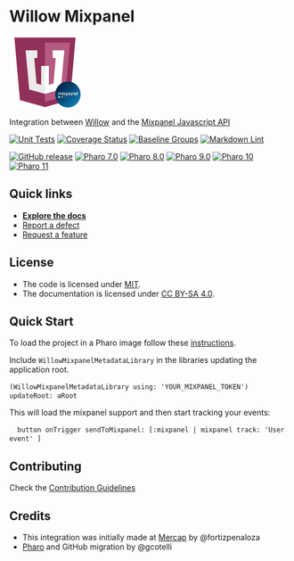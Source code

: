# Willow Mixpanel

![Logo](assets/logos/128x128.png)

Integration between [Willow](https://github.com/ba-st/Willow/)
and the [Mixpanel Javascript API](https://mixpanel.com/help/reference/javascript)

[![Unit Tests](https://github.com/ba-st/Willow-Mixpanel/actions/workflows/unit-tests.yml/badge.svg)](https://github.com/ba-st/Willow-Mixpanel/actions/workflows/unit-tests.yml/badge.svg)
[![Coverage Status](https://codecov.io/github/ba-st/Willow-Mixpanel/coverage.svg?branch=release-candidate)](https://codecov.io/gh/ba-st/Willow-Mixpanel/branch/release-candidate)
[![Baseline Groups](https://github.com/ba-st/Willow-Mixpanel/actions/workflows/loading-groups.yml/badge.svg)](https://github.com/ba-st/Willow-Mixpanel/actions/workflows/loading-groups.yml)
[![Markdown Lint](https://github.com/ba-st/Willow-Mixpanel/actions/workflows/markdown-lint.yml/badge.svg)](https://github.com/ba-st/Willow-Mixpanel/actions/workflows/markdown-lint.yml)

[![GitHub release](https://img.shields.io/github/release/ba-st/Willow-Mixpanel.svg)](https://github.com/ba-st/Willow-Mixpanel/releases/latest)
[![Pharo 7.0](https://img.shields.io/badge/Pharo-7.0-informational)](https://pharo.org)
[![Pharo 8.0](https://img.shields.io/badge/Pharo-8.0-informational)](https://pharo.org)
[![Pharo 9.0](https://img.shields.io/badge/Pharo-9.0-informational)](https://pharo.org)
[![Pharo 10](https://img.shields.io/badge/Pharo-10-informational)](https://pharo.org)
[![Pharo 11](https://img.shields.io/badge/Pharo-11-informational)](https://pharo.org)

## Quick links

- [**Explore the docs**](docs/README.md)
- [Report a defect](https://github.com/ba-st/Willow-Mixpanel/issues/new?labels=Type%3A+Defect)
- [Request a feature](https://github.com/ba-st/Willow-Mixpanel/issues/new?labels=Type%3A+Feature)

## License

- The code is licensed under [MIT](LICENSE).
- The documentation is licensed under [CC BY-SA 4.0](http://creativecommons.org/licenses/by-sa/4.0/).

## Quick Start

To load the project in a Pharo image follow these [instructions](docs/how-to/how-to-load-in-pharo.md).

Include `WillowMixpanelMetadataLibrary` in the libraries updating the application
root.

```smalltalk
(WillowMixpanelMetadataLibrary using: 'YOUR_MIXPANEL_TOKEN') updateRoot: aRoot
```

This will load the mixpanel support and then start tracking your events:

```smalltalk
  button onTrigger sendToMixpanel: [:mixpanel | mixpanel track: 'User event' ]
```

## Contributing

Check the [Contribution Guidelines](CONTRIBUTING.md)

## Credits

- This integration was initially made at [Mercap](https://www.mercapsoftware.com/en/)
  by @fortizpenaloza
- [Pharo](https://pharo.org) and GitHub migration by @gcotelli
